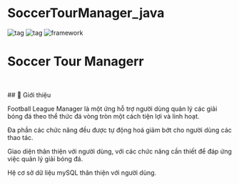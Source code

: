 # SoccerTourManager_java
![tag](https://img.shields.io/badge/-sport-32DE84)
![tag](https://img.shields.io/badge/-soccer-white)
![framework](https://img.shields.io/badge/-java-purple)
<br>

<p align="center">
<h1>Soccer Tour Managerr</h1>
<br/>
</p>
## 📄 Giới thiệu

Football League Manager là một ứng hỗ trợ người dùng quản lý các giải bóng đá theo thể thức đá vòng tròn một cách tiện lợi và linh hoạt.

Đa phần các chức năng đều được tự động hoá giảm bớt cho người dùng các thao tác.

Giao diện thân thiện với người dùng, với các chức năng cần thiết để đáp ứng việc quản lý giải bóng đá.

Hệ cơ sở dữ liệu mySQL thân thiện với người dùng.
